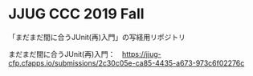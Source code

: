 # JJUG CCC 2019 Fall
「まだまだ間に合うJUnit(再)入門」の写経用リポジトリ

まだまだ間に合うJUnit(再)入門：　https://jjug-cfp.cfapps.io/submissions/2c30c05e-ca85-4435-a673-973c6f02276c